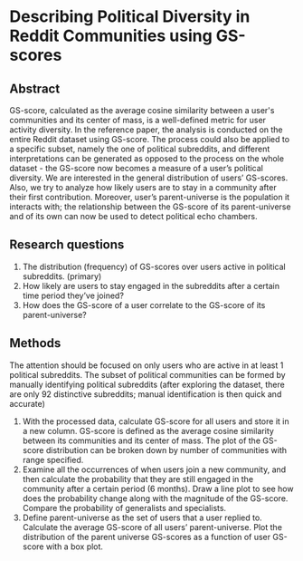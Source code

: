 # Describing Political Diversity in Reddit Communities using GS-scores

## Abstract
GS-score, calculated as the average cosine similarity between a user's communities and its center of mass, is a well-defined metric for user activity diversity. In the reference paper, the analysis is conducted on the entire Reddit dataset using GS-score. The process could also be applied to a specific subset, namely the one of political subreddits, and different interpretations can be generated as opposed to the process on the whole dataset - the GS-score now becomes a measure of a user’s political diversity. We are interested in the general distribution of users’ GS-scores. Also, we try to analyze how likely users are to stay in a community after their first contribution. Moreover, user’s parent-universe is the population it interacts with; the relationship between the GS-score of its parent-universe and of its own can now be used to detect political echo chambers.

## Research questions
1.	The distribution (frequency) of GS-scores over users active in political subreddits. (primary)
2.	How likely are users to stay engaged in the subreddits after a certain time period they’ve joined?
3.	How does the GS-score of a user correlate to the GS-score of its parent-universe?

## Methods
The attention should be focused on only users who are active in at least 1 political subreddits. The subset of political communities can be formed by manually identifying political subreddits (after exploring the dataset, there are only 92 distinctive subreddits; manual identification is then quick and accurate)
1.	With the processed data, calculate GS-score for all users and store it in a new column. GS-score is defined as the average cosine similarity between its communities and its center of mass. The plot of the GS-score distribution can be broken down by number of communities with range specified.
2.	Examine all the occurrences of when users join a new community, and then calculate the probability that they are still engaged in the community after a certain period (6 months). Draw a line plot to see how does the probability change along with the magnitude of the GS-score. Compare the probability of generalists and specialists.
3.	Define parent-universe as the set of users that a user replied to. Calculate the average GS-score of all users’ parent-universe. Plot the distribution of the parent universe GS-scores as a function of user GS-score with a box plot.

